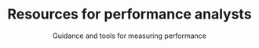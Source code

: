 ---
layout: role-index
title: Resources for performance analysts
subtitle: Guidance and tools for measuring performance
audience: performance-analysts
hero: KPIs
---